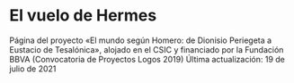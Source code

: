 # El vuelo de Hermes
Página del proyecto «El mundo según Homero: de Dionisio Periegeta a Eustacio de Tesalónica», alojado en el CSIC y financiado por la Fundación BBVA (Convocatoria de Proyectos Logos 2019)
Última actualización: 19 de julio de 2021
